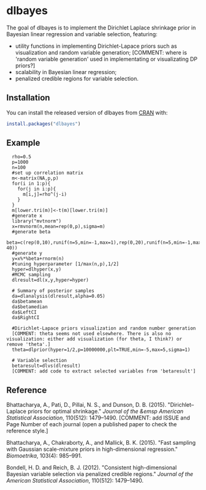 # dlbayes

The goal of dlbayes is to implement the Dirichlet Laplace shrinkage prior in Bayesian linear regression and variable selection, featuring: 
- utility functions in implementing Dirichlet-Lapace priors such as visualization and random variable generation; [COMMENT: where is 'random variable generation' used in implementating or visualizating DP priors?]
- scalability in Bayesian linear regression; 
- penalized credible regions for variable selection. 

## Installation

You can install the released version of dlbayes from [CRAN](https://CRAN.R-project.org) with:

``` r
install.packages("dlbayes")
```

## Example

``` 
  rho=0.5
  p=1000
  n=100
  #set up correlation matrix
  m<-matrix(NA,p,p)
  for(i in 1:p){
    for(j in i:p){
      m[i,j]=rho^(j-i)
    }
  }
  m[lower.tri(m)]<-t(m)[lower.tri(m)]
  #generate x
  library("mvtnorm")
  x=rmvnorm(n,mean=rep(0,p),sigma=m)
  #generate beta
  beta=c(rep(0,10),runif(n=5,min=-1,max=1),rep(0,20),runif(n=5,min=-1,max=1),rep(0,p-40))
  #generate y
  y=x%*%beta+rnorm(n)
  #tuning hyperparameter [1/max(n,p),1/2]
  hyper=dlhyper(x,y)
  #MCMC sampling
  dlresult=dl(x,y,hyper=hyper)
  
  # Summary of posterior samples 
  da=dlanalysis(dlresult,alpha=0.05)
  da$betamean
  da$betamedian
  da$LeftCI
  da$RightCI
  
  #Dirichlet-Lapace priors visualization and random number generation 
  [COMMENT: theta seems not used elsewhere. There is also no visualization: either add visualization (for theta, I think?) or remove 'theta'.] 
  theta=dlprior(hyper=1/2,p=10000000,plt=TRUE,min=-5,max=5,sigma=1)
  
  # Variable selection
  betaresult=dlvs(dlresult)
  [COMMENT: add code to extract selected variables from 'betaresult'] 
```

## Reference 

Bhattacharya, A., Pati, D., Pillai, N. S., and Dunson, D. B. (2015). "Dirichlet–Laplace priors for optimal shrinkage." *Journal of the &emsp American Statistical Association*, 110(512): 1479–1490. 
[COMMENT: add ISSUE and Page Number of each journal (open a published paper to check the reference style.]

Bhattacharya, A., Chakraborty, A., and Mallick, B. K. (2015). "Fast sampling with Gaussian scale-mixture priors in high-dimensional      regression." *Biomoetrika*, 103(4): 985–991. 

Bondell, H. D. and Reich, B. J. (2012). "Consistent high-dimensional Bayesian variable selection via penalized credible regions."   *Journal of the American Statistical Association*, 110(512): 1479–1490.

